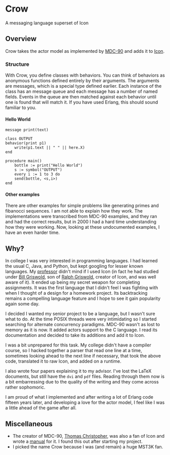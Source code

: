 # Crow

A messaging language superset of Icon

## Overview

Crow takes the actor model as implemented by [MDC-90](https://dl.acm.org/citation.cfm?id=67405) and adds it to [Icon](https://www2.cs.arizona.edu/icon/index.htm).

### Structure

With Crow, you define classes with behaviors. You can think of behaviors as anonymous functions defined entirely by their arguments. The arguments are messages, which is a special type defined earlier. Each instance of the class has an message queue and each message has a number of named fields. Events in the queue are then matched against each behavior until one is found that will match it. If you have used Erlang, this should sound familiar to you.

#### Hello World

```icon
message print(text)

class OUTPUT
behavior(print p1)
    write(p1.text || " " || here.X)
end

procedure main()
    bottle := print("Hello World")
    s := symbol("OUTPUT")
    every i := 1 to 3 do
	send(bottle, <s,i>)
end
```

#### Other examples

There are other examples for simple problems like generating primes and fibanocci sequences. I am not able to explain how they work. The implementations were transcribed from MDC-90 examples, and they ran and had the correct results, but in 2000 I had a hard time understanding how they were working. Now, looking at these undocumented examples, I have an even harder time.

## Why?

In college I was very interested in programming languages. I had learned the usual C, Java, and Python, but kept googling for lesser known languages. My [professor](http://www.cse.scu.edu/~atkinson/) didn't mind if I used Icon (in fact he had studied under [Bill Griswold](https://cseweb.ucsd.edu/~wgg/), son of [Ralph Griswold](https://history.computer.org/pioneers/griswold.html), creator of Icon, and was well aware of it). It ended up being my secret weapon for completing assignments. It was the first language that I didn't feel I was fighting with when I thought of a design for a homework project. Its backtracking remains a compelling language feature and I hope to see it gain popularity again some day.

I decided I wanted my senior project to be a language, but I wasn't sure what to do. At the time POSIX threads were very intimidating so I started searching for alternate concurrency paradigms. MDC-90 wasn't as lost to memory as it is now. It added actors support to the C language. I read its documentation and decided to take its additions and add it to Icon.

I was a bit unprepared for this task. My college didn't have a compiler course, so I hacked together a parser that read one line at a time, sometimes looking ahead to the next line if necessary, that took the above code, translated it to raw Icon, and added on a runtime.

I also wrote four papers explaining it to my advisor. I've lost the LaTeX documents, but still have the `dvi` and `pdf` files. Reading through them now is a bit embarressing due to the quality of the writing and they come across rather sophomoric.

I am proud of what I implemented and after writing a lot of Erlang code fifteen years later, and developing a love for the actor model, I feel like I was a little ahead of the game after all.

## Miscellaneous

- The creator of MDC-90, [Thomas Christopher](https://www.tools-of-computing.com/tc/), was also a fan of Icon and wrote a [manual](https://www.tools-of-computing.com/tc/CS/iconprog.pdf) for it. I found this out after starting my project.
- I picked the name Crow because I was (and remain) a huge MST3K fan.
